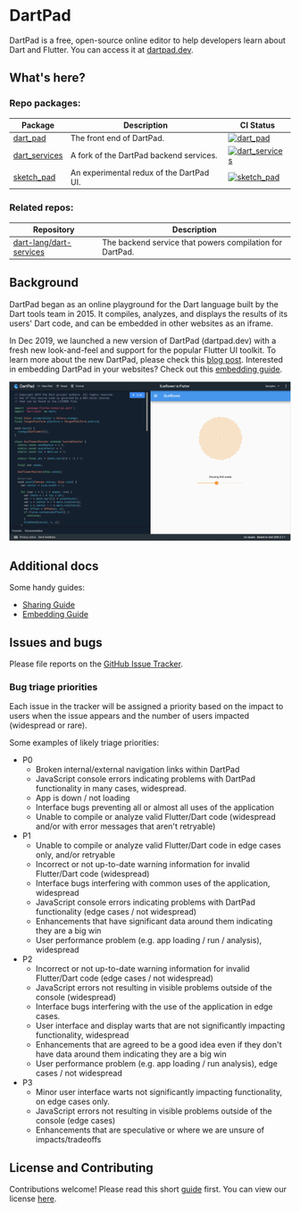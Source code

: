 # DartPad

DartPad is a free, open-source online editor to help developers learn about Dart
and Flutter. You can access it at [dartpad.dev](http://dartpad.dev).

## What's here?

### Repo packages:

| Package | Description | CI Status |
| --- | --- | --- |
| [dart_pad](pkgs/dart_pad/) | The front end of DartPad. | [![dart_pad](https://github.com/dart-lang/dart-pad/actions/workflows/dart_pad.yml/badge.svg)](https://github.com/dart-lang/dart-pad/actions/workflows/dart_pad.yml) |
| [dart_services](pkgs/dart_services/) | A fork of the DartPad backend services. | [![dart_services](https://github.com/dart-lang/dart-pad/actions/workflows/dart_services.yml/badge.svg)](https://github.com/dart-lang/dart-pad/actions/workflows/dart_services.yml) |
| [sketch_pad](pkgs/sketch_pad/) | An experimental redux of the DartPad UI. | [![sketch_pad](https://github.com/dart-lang/dart-pad/actions/workflows/sketch_pad.yml/badge.svg)](https://github.com/dart-lang/dart-pad/actions/workflows/sketch_pad.yml) |

### Related repos:

| Repository | Description |
| --- | --- |
| [dart-lang/dart-services](https://github.com/dart-lang/dart-services) | The backend service that powers compilation for DartPad. |

## Background

DartPad began as an online playground for the Dart language built by the Dart
tools team in 2015. It compiles, analyzes, and displays the results of its
users' Dart code, and can be embedded in other websites as an iframe.

In Dec 2019, we launched a new version of DartPad (dartpad.dev) with a fresh new
look-and-feel and support for the popular Flutter UI toolkit. To learn more
about the new DartPad, please check this [blog
post](https://medium.com/dartlang/a-brand-new-dartpad-dev-with-flutter-support-16fe6027784).
Interested in embedding DartPad in your websites? Check out this [embedding
guide](https://github.com/dart-lang/dart-pad/wiki/Embedding-Guide).

![DartPad](https://raw.githubusercontent.com/dart-lang/dart-pad/main/doc/Sunflower.png)

## Additional docs

Some handy guides:

- [Sharing Guide](https://github.com/dart-lang/dart-pad/wiki/Sharing-Guide)
- [Embedding Guide](https://github.com/dart-lang/dart-pad/wiki/Embedding-Guide)

## Issues and bugs

Please file reports on the [GitHub Issue
Tracker](https://github.com/dart-lang/dart-pad/issues).

### Bug triage priorities

Each issue in the tracker will be assigned a priority based on the impact to
users when the issue appears and the number of users impacted (widespread or
rare).

Some examples of likely triage priorities:

* P0
    *   Broken internal/external navigation links within DartPad
    *   JavaScript console errors indicating problems with DartPad functionality in many cases, widespread.
    *   App is down / not loading
    *   Interface bugs preventing all or almost all uses of the application
    *   Unable to compile or analyze valid Flutter/Dart code (widespread and/or with error messages that aren't retryable)
* P1
    *   Unable to compile or analyze valid Flutter/Dart code in edge cases only, and/or retryable
    *   Incorrect or not up-to-date warning information for invalid Flutter/Dart code (widespread)
    *   Interface bugs interfering with common uses of the application, widespread
    *   JavaScript console errors indicating problems with DartPad functionality (edge cases / not widespread)
    *   Enhancements that have significant data around them indicating they are a big win
    *   User performance problem (e.g. app loading / run / analysis), widespread
* P2
    *   Incorrect or not up-to-date warning information for invalid Flutter/Dart code (edge cases / not widespread)
    *   JavaScript errors not resulting in visible problems outside of the console (widespread)
    *   Interface bugs interfering with the use of the application in edge cases.
    *   User interface and display warts that are not significantly impacting functionality, widespread
    *   Enhancements that are agreed to be a good idea even if they don't have data around them indicating they are a big win
    *   User performance problem (e.g. app loading / run analysis), edge cases / not widespread
* P3
    *   Minor user interface warts not significantly impacting functionality, on edge cases only.
    *   JavaScript errors not resulting in visible problems outside of the console (edge cases)
    *   Enhancements that are speculative or where we are unsure of impacts/tradeoffs

## License and Contributing

Contributions welcome! Please read this short
[guide](https://github.com/dart-lang/dart-pad/blob/main/CONTRIBUTING.md)
first. You can view our license
[here](https://github.com/dart-lang/dart-pad/blob/main/LICENSE).
